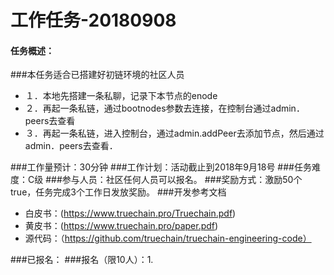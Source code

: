 工作任务-20180908
==========================================

#### 任务概述：
###本任务适合已搭建好初链环境的社区人员
* １．本地先搭建一条私聊，记录下本节点的enode
* ２．再起一条私链，通过bootnodes参数去连接，在控制台通过admin．peers去查看
* ３．再起一条私链，进入控制台，通过admin.addPeer去添加节点，然后通过admin．peers去查看．


###工作量预计：30分钟
###工作计划：活动截止到2018年9月18号
###任务难度：C级
###参与人员：社区任何人员可以报名。
###奖励方式：激励50个true，任务完成3个工作日发放奖励。
###开发参考文档
* 白皮书：(https://www.truechain.pro/Truechain.pdf)
* 黄皮书：(https://www.truechain.pro/paper.pdf)
* 源代码：（https://github.com/truechain/truechain-engineering-code）

###已报名：
###报名（限10人）：1.
